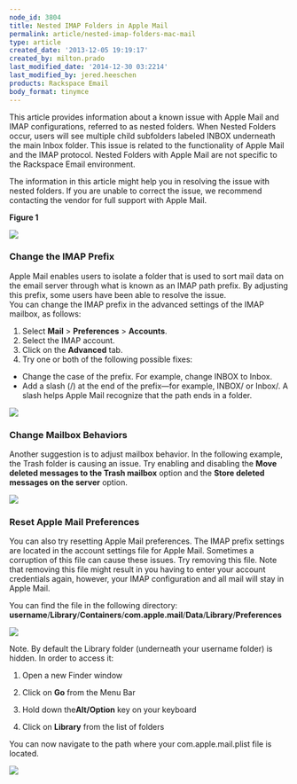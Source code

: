 ```yaml
---
node_id: 3804
title: Nested IMAP Folders in Apple Mail
permalink: article/nested-imap-folders-mac-mail
type: article
created_date: '2013-12-05 19:19:17'
created_by: milton.prado
last_modified_date: '2014-12-30 03:2214'
last_modified_by: jered.heeschen
products: Rackspace Email
body_format: tinymce
---
```


This article provides information about a known issue with Apple Mail
and IMAP configurations, referred to as nested folders.  When Nested
Folders occur, users will see multiple child subfolders labeled INBOX
underneath the main Inbox folder.  This issue is related to the
functionality of Apple Mail and the IMAP protocol.  Nested Folders with
Apple Mail are not specific to the Rackspace Email environment.

The information in this article might help you in resolving the issue
with nested folders.  If you are unable to correct the issue, we
recommend contacting the vendor for full support with Apple Mail.

**Figure 1**

![](/knowledge_center/sites/default/files/field/image/Nested%20copy.jpg)

###  Change the IMAP Prefix

Apple Mail enables users to isolate a folder that is used to sort mail
data on the email server through what is known as an IMAP path prefix.
By adjusting this prefix, some users have been able to resolve the
issue.\
 You can change the IMAP prefix in the advanced settings of the IMAP
mailbox, as follows:

1.  Select **Mail** \> **Preferences** \> **Accounts**.
2.  Select the IMAP account.
3.  Click on the **Advanced** tab.
4.  Try one or both of the following possible fixes:

-   Change the case of the prefix. For example, change INBOX to Inbox.
-   Add a slash (/) at the end of the prefix&mdash;for example, INBOX/ or
    Inbox/. A slash helps Apple Mail recognize that the path ends in a
    folder.

![](/knowledge_center/sites/default/files/field/image/2_1.jpg)

###  Change Mailbox Behaviors

Another suggestion is to adjust mailbox behavior. In the following
example, the Trash folder is causing an issue. Try enabling and
disabling the **Move deleted messages to the Trash mailbox** option and
the **Store deleted messages on the server** option.

![](/knowledge_center/sites/default/files/field/image/3_2.jpg)

### Reset Apple Mail Preferences

You can also try resetting Apple Mail preferences.  The IMAP prefix
settings are located in the account settings file for Apple Mail.
 Sometimes a corruption of this file can cause these issues.  Try
removing this file.  Note that removing this file might result in you
having to enter your account credentials again, however, your IMAP
configuration and all mail will stay in Apple Mail. 

You can find the file in the following
directory: **username**/**Library**/**Containers**/**com.apple.mail**/**Data**/**Library**/**Preferences**

![](/knowledge_center/sites/default/files/field/image/4_39.png)

 

Note.  By default the Library folder (underneath your username folder)
is hidden.  In order to access it:

1. Open a new Finder window

2. Click on **Go** from the Menu Bar

3. Hold down the**Alt/Option** key on your keyboard

4. Click on **Library** from the list of folders

You can now navigate to the path where your com.apple.mail.plist file is
located. 

![](/knowledge_center/sites/default/files/field/image/Library.jpg)

